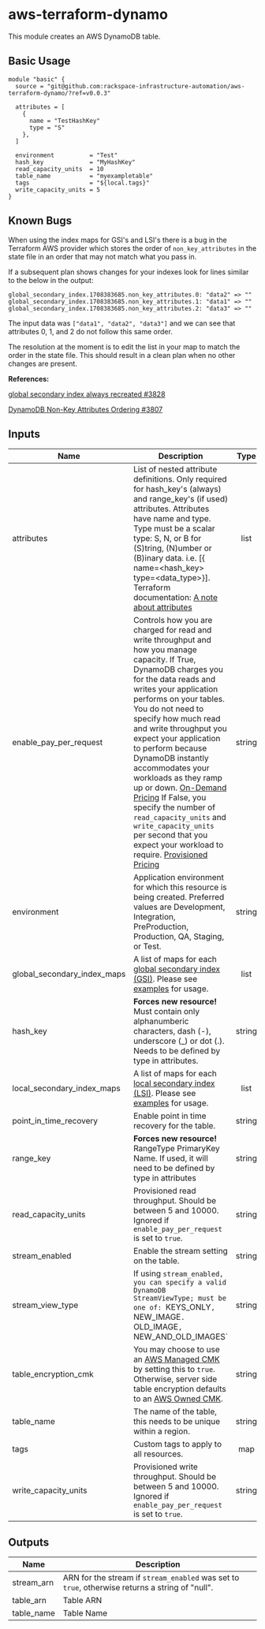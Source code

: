 # aws-terraform-dynamo

This module creates an AWS DynamoDB table.

## Basic Usage

```HCL
module "basic" {
  source = "git@github.com:rackspace-infrastructure-automation/aws-terraform-dynamo/?ref=v0.0.3"

  attributes = [
    {
      name = "TestHashKey"
      type = "S"
    },
  ]

  environment          = "Test"
  hash_key             = "MyHashKey"
  read_capacity_units  = 10
  table_name           = "myexampletable"
  tags                 = "${local.tags}"
  write_capacity_units = 5
}
```

## Known Bugs

When using the index maps for GSI's and LSI's there is a bug in the Terraform AWS provider which stores the order of `non_key_attributes` in the state file in an order that may not match what you pass in.

If a subsequent plan shows changes for your indexes look for lines similar to the below in the output:

```
global_secondary_index.1708383685.non_key_attributes.0: "data2" => ""
global_secondary_index.1708383685.non_key_attributes.1: "data1" => ""
global_secondary_index.1708383685.non_key_attributes.2: "data3" => ""
```

The input data was `["data1", "data2", "data3"]` and we can see that attributes 0, 1, and 2 do not follow this same order.

The resolution at the moment is to edit the list in your map to match the order in the state file. This should result in a clean plan when no other changes are present.

**References:**

[global secondary index always recreated #3828](https://github.com/terraform-providers/terraform-provider-aws/issues/3828)

[DynamoDB Non-Key Attributes Ordering #3807](https://github.com/terraform-providers/terraform-provider-aws/issues/3807)

## Inputs

| Name | Description | Type | Default | Required |
|------|-------------|:----:|:-----:|:-----:|
| attributes | List of nested attribute definitions. Only required for hash_key's (always) and range_key's (if used) attributes. Attributes have name and type. Type must be a scalar type: S, N, or B for (S)tring, (N)umber or (B)inary data. i.e. [{ name=<hash_key> type=<data_type>}]. Terraform documentation: [A note about attributes](https://www.terraform.io/docs/providers/aws/r/dynamodb_table.html#a-note-about-attributes) | list | n/a | yes |
| enable\_pay\_per\_request | Controls how you are charged for read and write throughput and how you manage capacity. If True, DynamoDB charges you for the data reads and writes your application performs on your tables. You do not need to specify how much read and write throughput you expect your application to perform because DynamoDB instantly accommodates your workloads as they ramp up or down. [On-Demand Pricing](https://aws.amazon.com/dynamodb/pricing/on-demand/) If False, you specify the number of `read_capacity_units` and `write_capacity_units` per second that you expect your workload to require. [Provisioned Pricing](https://aws.amazon.com/dynamodb/pricing/provisioned/) | string | `"false"` | no |
| environment | Application environment for which this resource is being created. Preferred values are Development, Integration, PreProduction, Production, QA, Staging, or Test. | string | `"Development"` | no |
| global\_secondary\_index\_maps | A list of maps for each [global secondary index (GSI)](https://www.terraform.io/docs/providers/aws/r/dynamodb_table.html#global_secondary_index-1). Please see [examples](./examples) for usage. | list | `<list>` | no |
| hash\_key | **Forces new resource!** Must contain only alphanumberic characters, dash (-), underscore (_) or dot (.). Needs to be defined by type in attributes. | string | n/a | yes |
| local\_secondary\_index\_maps | A list of maps for each [local secondary index (LSI)](https://www.terraform.io/docs/providers/aws/r/dynamodb_table.html#local_secondary_index-1). Please see [examples](./examples) for usage. | list | `<list>` | no |
| point\_in\_time\_recovery | Enable point in time recovery for the table. | string | `"false"` | no |
| range\_key | **Forces new resource!** RangeType PrimaryKey Name. If used, it will need to be defined by type in attributes | string | `""` | no |
| read\_capacity\_units | Provisioned read throughput. Should be between 5 and 10000. Ignored if `enable_pay_per_request` is set to `true`. | string | `"5"` | no |
| stream\_enabled | Enable the stream setting on the table. | string | `"false"` | no |
| stream\_view\_type | If using `stream_enabled, you can specify a valid DynamoDB StreamViewType; must be one of: `KEYS_ONLY`, `NEW_IMAGE`. `OLD_IMAGE`, `NEW_AND_OLD_IMAGES` | string | `""` | no |
| table\_encryption\_cmk | You may choose to use an [AWS Managed CMK](https://docs.aws.amazon.com/kms/latest/developerguide/concepts.html#aws-managed-cmk) by setting this to `true`. Otherwise, server side table encryption defaults to an [AWS Owned CMK](https://docs.aws.amazon.com/kms/latest/developerguide/concepts.html#aws-owned-cmk). | string | `"false"` | no |
| table\_name | The name of the table, this needs to be unique within a region. | string | n/a | yes |
| tags | Custom tags to apply to all resources. | map | `<map>` | no |
| write\_capacity\_units | Provisioned write throughput. Should be between 5 and 10000. Ignored if `enable_pay_per_request` is set to `true`. | string | `"10"` | no |

## Outputs

| Name | Description |
|------|-------------|
| stream\_arn | ARN for the stream if `stream_enabled` was set to `true`, otherwise returns a string of "null". |
| table\_arn | Table ARN |
| table\_name | Table Name |


